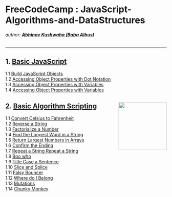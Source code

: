 # FreeCodeCamp : JavaScript-Algorithms-and-DataStructures
###### author: [**Abhinav Kushwaha (Baba Albus)**](http://babaalbus.com/ "http://babaalbus.com/")
---
## 1. [Basic JavaScript](https://github.com/Abhi9935/FCC-JavaScript-Algorithms-and-DataStructures/tree/master/Basic%20JavaScript)
  1.1 [Build JavaScript Objects](https://github.com/Abhi9935/FCC-JavaScript-Algorithms-and-DataStructures/blob/master/Basic%20JavaScript/Basic_JavaScript_Build_JavaScript_Objects.js)</br>
  1.2 [Accessing Object Properties with Dot Notation](https://github.com/Abhi9935/FCC-JavaScript-Algorithms-and-DataStructures/blob/master/Basic%20JavaScript/Basic_JavaScript_Accessing_Object_Properties_with_Dot_Notation.js)</br>
  1.3 [Accessing Object Properties with Variables](https://github.com/Abhi9935/FCC-JavaScript-Algorithms-and-DataStructures/blob/master/Basic%20JavaScript/Basic_JavaScript_Accessing_Object_Properties_with_Variables.js)</br>
  1.4 [Accessing Object Properties with Variables](https://github.com/Abhi9935/FCC-JavaScript-Algorithms-and-DataStructures/blob/master/Basic%20JavaScript/Basic_JavaScript_Accessing_Object_Properties_with_Variables.js)</br>
## 2. [Basic Algorithm Scripting](https://github.com/Abhi9935/FCC-JavaScript-Algorithms-and-DataStructures/tree/master/Basic_Algorithm_Scripting)<img align="right" width="150" height="150" src="https://s3.amazonaws.com/freecodecamp/curriculum-diagram-full.jpg"></br>
  1.1 [Convert Celsius to Fahrenheit](https://github.com/Abhi9935/FCC-JavaScript-Algorithms-and-DataStructures/blob/master/Basic_Algorithm_Scripting/Basic_Algorithm_Scripting_Convert_Celsius_to_Fahrenheit.js)</br>
  1.2 [Reverse a String](https://github.com/Abhi9935/FCC-JavaScript-Algorithms-and-DataStructures/blob/master/Basic_Algorithm_Scripting/Basic_Algorithm_Scripting_Reverse_a_String.js)</br>
  1.3 [Factorialize a Number](https://github.com/Abhi9935/FCC-JavaScript-Algorithms-and-DataStructures/blob/master/Basic_Algorithm_Scripting/Basic_Algorithm_Scripting_Factorialize_a_Number.js)</br>
  1.4 [Find the Longest Word in a String](https://github.com/Abhi9935/FCC-JavaScript-Algorithms-and-DataStructures/blob/master/Basic_Algorithm_Scripting/Basic_Algorithm_Scripting_Find_the_Longest_Word_in_a_String.js)</br>
  1.5 [Return Largest Numbers in Arrays](https://github.com/Abhi9935/FCC-JavaScript-Algorithms-and-DataStructures/blob/master/Basic_Algorithm_Scripting/Basic_Algorithm_Scripting_Return_Largest_Numbers_in_Arrays.js)</br>
  1.6 [Confirm the Ending](https://github.com/Abhi9935/FCC-JavaScript-Algorithms-and-DataStructures/blob/master/Basic_Algorithm_Scripting/Basic_Algorithm_Scripting_Confirm_the_Ending.js)</br>
  1.7 [Repeat a String Repeat a String](https://github.com/Abhi9935/FCC-JavaScript-Algorithms-and-DataStructures/blob/master/Basic_Algorithm_Scripting/Basic_Algorithm_Scripting_Repeat_a_String_Repeat_a_String.js)</br>
  1.8 [Boo who](https://github.com/Abhi9935/FCC-JavaScript-Algorithms-and-DataStructures/blob/master/Basic_Algorithm_Scripting/Basic_Algorithm_Scripting_Boo_who.js)</br>
  1.9 [Title Case a Sentence](https://github.com/Abhi9935/FCC-JavaScript-Algorithms-and-DataStructures/blob/master/Basic_Algorithm_Scripting/Basic_Algorithm_Scripting_Title_Case_a_Sentence.js)</br>
  1.10 [Slice and Splice](https://github.com/Abhi9935/FCC-JavaScript-Algorithms-and-DataStructures/blob/master/Basic_Algorithm_Scripting/Basic_Algorithm_Scripting_Slice_and_Splice.js)</br>
  1.11 [Falsy Bouncer](https://github.com/Abhi9935/FCC-JavaScript-Algorithms-and-DataStructures/blob/master/Basic_Algorithm_Scripting/Basic_Algorithm_Scripting_Falsy_Bouncer.js)</br>
  1.12 [Where do I Belong](https://github.com/Abhi9935/FCC-JavaScript-Algorithms-and-DataStructures/blob/master/Basic_Algorithm_Scripting/Basic_Algorithm_Scripting_Where_do_I_Belong.js)</br>
  1.13 [Mutations](https://github.com/Abhi9935/FCC-JavaScript-Algorithms-and-DataStructures/blob/master/Basic_Algorithm_Scripting/Basic_Algorithm_Scripting_Mutations.js)</br>
  1.14 [Chunky Monkey](https://github.com/Abhi9935/FCC-JavaScript-Algorithms-and-DataStructures/blob/master/Basic_Algorithm_Scripting/Basic_Algorithm_Scripting_Chunky_Monkey.js)</br>
 
